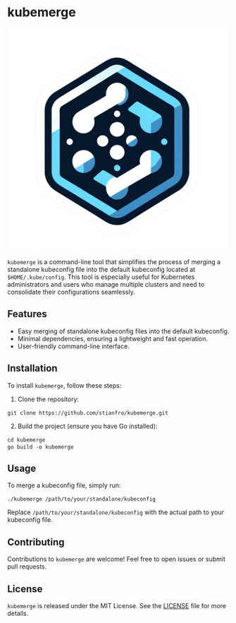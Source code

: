 # kubemerge
![kubemerge logo](logo/logo.png)

`kubemerge` is a command-line tool that simplifies the process of merging a standalone kubeconfig file into the default kubeconfig located at `$HOME/.kube/config`. This tool is especially useful for Kubernetes administrators and users who manage multiple clusters and need to consolidate their configurations seamlessly.

## Features

- Easy merging of standalone kubeconfig files into the default kubeconfig.
- Minimal dependencies, ensuring a lightweight and fast operation.
- User-friendly command-line interface.

## Installation

To install `kubemerge`, follow these steps:

1. Clone the repository:
```
git clone https://github.com/stianfro/kubemerge.git
```

2. Build the project (ensure you have Go installed):
```
cd kubemerge
go build -o kubemerge
```

## Usage

To merge a kubeconfig file, simply run:

```
./kubemerge /path/to/your/standalone/kubeconfig
```

Replace `/path/to/your/standalone/kubeconfig` with the actual path to your kubeconfig file.

## Contributing

Contributions to `kubemerge` are welcome! Feel free to open issues or submit pull requests.

## License

`kubemerge` is released under the MIT License. See the [LICENSE](LICENSE) file for more details.

